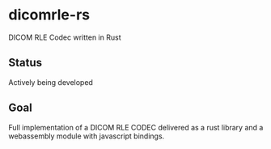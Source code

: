# dicomrle-rs
DICOM RLE Codec written in Rust

## Status

Actively being developed

## Goal

Full implementation of a DICOM RLE CODEC delivered as a rust library and a webassembly module
with javascript bindings.

